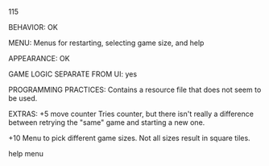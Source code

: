115

BEHAVIOR: OK

MENU:
Menus for restarting, selecting game size, and help

APPEARANCE: OK

GAME LOGIC SEPARATE FROM UI: yes

PROGRAMMING PRACTICES:
Contains a resource file that does not seem to be used.
 
EXTRAS:
+5 move counter
Tries counter, but there isn't really a difference between retrying the "same" game and starting a new one.

+10 Menu to pick different game sizes. Not all sizes result in square tiles.

help menu
